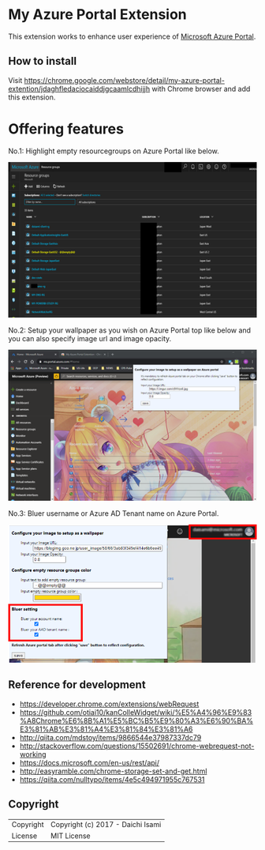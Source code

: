 My Azure Portal Extension
============================

This extension works to enhance user experience of [Microsoft Azure Portal](https://portal.azure.com/).

## How to install

Visit https://chrome.google.com/webstore/detail/my-azure-portal-extention/jdaghfledaciocaiddjgcaamlcdhijjh with Chrome browser and add this extension.

# Offering features

No.1: Highlight empty resourcegroups on Azure Portal like below.

![extension usage image01](img/use-image-01.png "extension usage image01")

No.2: Setup your wallpaper as you wish on Azure Portal top like below and you can also specify image url and image opacity.

![extension usage image02](img/use-image-02.png "extension usage image02")

No.3: Bluer username or Azure AD Tenant name on Azure Portal.

![extension usage image02](img/use-image-03.png "extension usage image03")

## Reference for development

- https://developer.chrome.com/extensions/webRequest
- https://github.com/otiai10/kanColleWidget/wiki/%E5%A4%96%E9%83%A8Chrome%E6%8B%A1%E5%BC%B5%E9%80%A3%E6%90%BA%E3%81%AB%E3%81%A4%E3%81%84%E3%81%A6
- http://qiita.com/mdstoy/items/9866544e37987337dc79
- http://stackoverflow.com/questions/15502691/chrome-webrequest-not-working
- https://docs.microsoft.com/en-us/rest/api/
- http://easyramble.com/chrome-storage-set-and-get.html
- https://qiita.com/nulltypo/items/4e5c494971955c767531

## Copyright
<table>
  <tr>
    <td>Copyright</td><td>Copyright (c) 2017 - Daichi Isami</td>
  </tr>
  <tr>
    <td>License</td><td>MIT License</td>
  </tr>
</table>